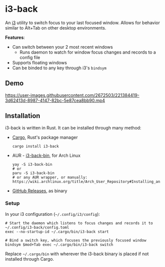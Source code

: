 # i3-back

An [i3](https://i3wm.org/) utility to switch focus to your last focused window. Allows for behavior similar to Alt+Tab on other desktop environments.

**Features**:

- Can switch between your 2 most recent windows
  - Runs daemon to watch for window focus changes and records to a config file
- Supports floating windows
- Can be binded to any key through i3's `bindsym`

## Demo

https://user-images.githubusercontent.com/2672503/221384419-3d62413d-8987-4147-82bc-5e87cea8bb90.mp4

## Installation

i3-back is written in Rust. It can be installed through many method:

- [Cargo](https://doc.rust-lang.org/cargo/getting-started/installation.html), Rust's package manager

  ```
  cargo install i3-back
  ```

- AUR - [i3-back-bin](https://aur.archlinux.org/packages/i3-back-bin), for Arch Linux

  ```
  yay -S i3-back-bin
  # or
  paru -S i3-back-bin
  # or any AUR wrapper, or manually: https://wiki.archlinux.org/title/Arch_User_Repository#Installing_and_upgrading_packages
  ```

- [GitHub Releases](https://github.com/Cretezy/i3-back/releases), as binary

### Setup

In your i3 configuration (`~/.config/i3/config`):

```
# Start the daemon which listens to focus changes and records it to ~/.config/i3-back/config.toml
exec --no-startup-id ~/.cargo/bin/i3-back start

# Bind a switch key, which focuses the previously focused window
bindsym $mod+Tab exec ~/.cargo/bin/i3-back switch
```

Replace `~/.cargo/bin` with wherever the i3-back binary is placed if not installed through Cargo.
